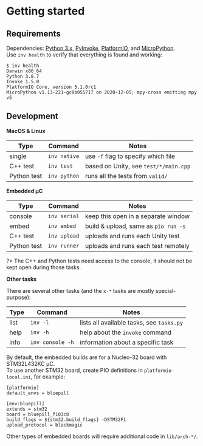 # Getting started

## Requirements

Dependencies: [Python 3.x][PY3], [PyInvoke][INV], [PlatformIO][PIO], and
[MicroPython][MPY].<br/>
Use `inv health` to verify that everything is found and working:

```
$ inv health
Darwin x86_64
Python 3.8.7
Invoke 1.5.0
PlatformIO Core, version 5.1.0rc1
MicroPython v1.13-221-gc8b055717 on 2020-12-05; mpy-cross emitting mpy v5
```

## Development

**MacOS & Linux**

| Type | Command | Notes |
|------|---------|-------|
| single | `inv native` | use `-f` flag to specify which file |
| C++ test | `inv test` | based on Unity, see `test/*/main.cpp` |
| Python test | `inv python` | runs all the tests from `valid/` |

**Embedded µC**

| Type | Command | Notes |
|------|---------|-------|
| console | `inv serial` | keep this open in a separate window |
| embed | `inv embed` | build & upload, same as `pio run -s` |
| C++ test | `inv upload` | uploads and runs each Unity test |
| Python test | `inv runner` | uploads and runs each test remotely |

?> The C++ and Python tests need access to the console, it should not be kept
open during those tasks.

**Other tasks**

There are several other tasks (and the `x-*` tasks are mostly special-purpose):

| Type | Command | Notes |
|------|---------|-------|
| list | `inv -l` | lists all available tasks, see `tasks.py` |
| help | `inv -h` | help about the `invoke` command |
| info | `inv console -h` | information about a specific task |

By default, the embedded builds are for a Nucleo-32 board with STM32L432KC
µC.<br/>
To use another STM32 board, create PIO definitions in `platformio-local.ini`,
for example:

```
[platformio]
default_envs = bluepill

[env:bluepill]
extends = stm32
board = bluepill_f103c8
build_flags = ${stm32.build_flags} -DSTM32F1
upload_protocol = blackmagic
```

Other types of embedded boards will require additional code in `lib/arch-*/`.

[PY3]: https://www.python.org/
[PIO]: https://docs.platformio.org/en/latest/
[MPY]: https://github.com/micropython/micropython/
[INV]: https://www.pyinvoke.org/
